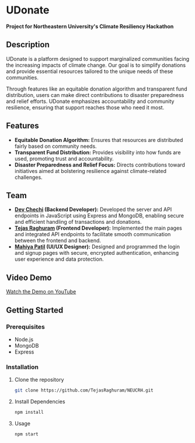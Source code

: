 # UDonate

**Project for Northeastern University's Climate Resiliency Hackathon**

## Description
UDonate is a platform designed to support marginalized communities facing the increasing impacts of climate change. Our goal is to simplify donations and provide essential resources tailored to the unique needs of these communities. 

Through features like an equitable donation algorithm and transparent fund distribution, users can make direct contributions to disaster preparedness and relief efforts. UDonate emphasizes accountability and community resilience, ensuring that support reaches those who need it most.

## Features
- **Equitable Donation Algorithm:** Ensures that resources are distributed fairly based on community needs.
- **Transparent Fund Distribution:** Provides visibility into how funds are used, promoting trust and accountability.
- **Disaster Preparedness and Relief Focus:** Directs contributions toward initiatives aimed at bolstering resilience against climate-related challenges.

## Team
- **[Dev Chechi](https://www.linkedin.com/in/devmchechi/) (Backend Developer):** Developed the server and API endpoints in JavaScript using Express and MongoDB, enabling secure and efficient handling of transactions and donations.
- **[Tejas Raghuram](https://www.linkedin.com/in/tejasr06/) (Frontend Developer):** Implemented the main pages and integrated API endpoints to facilitate smooth communication between the frontend and backend.
- **[Mahiya Patil](https://www.linkedin.com/in/mahiyapatil) (UI/UX Designer):** Designed and programmed the login and signup pages with secure, encrypted authentication, enhancing user experience and data protection.

## Video Demo
[Watch the Demo on YouTube](https://www.youtube.com/)

## Getting Started
### Prerequisites
- Node.js
- MongoDB
- Express

### Installation
1. Clone the repository
   ```bash
   git clone https://github.com/TejasRaghuram/NEUCRH.git
2. Install Dependencies
   ```bash
   npm install
3. Usage
   ```bash
   npm start
